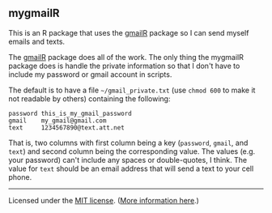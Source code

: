 ## mygmailR

This is an R package that uses the
[gmailR](https://github.com/trinker/gmailR/) package so I can send
myself emails and texts.

The [gmailR](https://github.com/trinker/gmailR/) package does all of
the work. The only thing the mygmailR package does is handle the
private information so that I don't have to include my password or
gmail account in scripts.

The default is to have a file `~/gmail_private.txt` (use `chmod 600`
to make it not readable by others) containing the following:

```
password this_is_my_gmail_password
gmail    my_gmail@gmail.com
text     1234567890@text.att.net
```

That is, two columns with first column being a key (`password`,
`gmail`, and `text`) and second column being the corresponding value. 
The values (e.g. your password) can't include any spaces or
double-quotes, I think. The value for `text` should be an email
address that will send a text to your cell phone.

---

Licensed under the [MIT license](LICENSE). ([More information here](http://en.wikipedia.org/wiki/MIT_License).)
